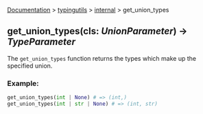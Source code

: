 [Documentation](/docs/documentation.md) > [typingutils](/docs/typingutils/module.md) > [internal](/docs/typingutils/internal/module.md)  > get_union_types

## get_union_types(cls: _UnionParameter_) -> _TypeParameter_

The `get_union_types` function returns the types which make up the specified union.

### Example:
```python
get_union_types(int | None) # => (int,)
get_union_types(int | str | None) # => (int, str)
```
